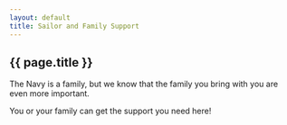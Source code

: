 ```yaml
---
layout: default
title: Sailor and Family Support
---
```

## {{ page.title }}

The Navy is a family, but we know that the family you bring with you are even more important.

You or your family can get the support you need here!
